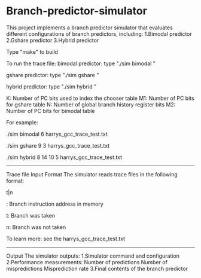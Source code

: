 # Branch-predictor-simulator
This project implements a branch predictor simulator that evaluates different configurations of branch predictors, including:
1.Bimodal predictor
2.Gshare predictor
3.Hybrid predictor 


Type "make" to build

To run the trace file: 
  bimodal predictor:
    type "./sim bimodal <M2> <tracefile>"

   gshare predictor:
   type "./sim gshare <M1> <N> <tracefile>"

   hybrid predictor:
   type "./sim hybrid <K> <M1> <N> <M2> <tracefile>"

K: Number of PC bits used to index the chooser table
M1: Number of PC bits for gshare table
N: Number of global branch history register bits
M2: Number of PC bits for bimodal table

For example:

./sim bimodal 6 harrys_gcc_trace_test.txt

./sim gshare 9 3 harrys_gcc_trace_test.txt

./sim hybrid 8 14 10 5 harrys_gcc_trace_test.txt



---------------------------------
Trace file Input Format
The simulator reads trace files in the following format:

<hex branch PC> t|n

<hex branch PC>: Branch instruction address in memory

t: Branch was taken

n: Branch was not taken

To learn more: see the harrys_gcc_trace_test.txt 

---------------------------------
Output
The simulator outputs:
  1.Simulator command and configuration
  2.Performance measurements:
    Number of predictions
    Number of mispredictions
    Misprediction rate
  3.Final contents of the branch predictor

   


